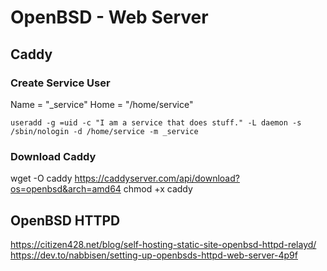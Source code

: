 # OpenBSD - Web Server

## Caddy

### Create Service User

Name = "_service" Home = "/home/service"
```
useradd -g =uid -c "I am a service that does stuff." -L daemon -s /sbin/nologin -d /home/service -m _service
```

### Download Caddy

wget -O caddy https://caddyserver.com/api/download?os=openbsd&arch=amd64
chmod +x caddy


## OpenBSD HTTPD
https://citizen428.net/blog/self-hosting-static-site-openbsd-httpd-relayd/
https://dev.to/nabbisen/setting-up-openbsds-httpd-web-server-4p9f
